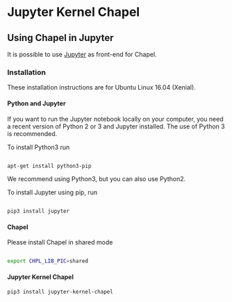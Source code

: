# Jupyter Kernel Chapel

## Using Chapel in Jupyter

It is possible to use [Jupyter](http://www.jupyter.org) as front-end for Chapel.

### Installation

These installation instructions are for Ubuntu Linux 16.04 (Xenial).

#### Python and Jupyter

If you want to run the Jupyter notebook locally on your computer, you need a recent version
of Python 2 or 3 and Jupyter installed. The use of Python 3 is recommended.

To install Python3 run

```bash

apt-get install python3-pip
```

We recommend using Python3, but you can also use Python2.

To install Jupyter using pip, run

```bash

pip3 install jupyter
```

#### Chapel

Please install Chapel in shared mode

```bash

export CHPL_LIB_PIC=shared
```

#### Jupyter Kernel Chapel

```bash
pip3 install jupyter-kernel-chapel

```
